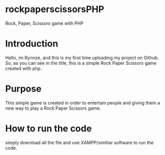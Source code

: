 # rockpaperscissorsPHP
Rock, Paper, Scissors game with PHP

# Introduction
Hello, im Rynnze, and this is my first time uploading my project on Github.
So, as you can see in the title, this is a simple Rock Paper Scissors game created with php.

# Purpose
This simple game is created in order to entertain people and giving them a new way to play a Rock Paper Scissors game.

# How to run the code
simply download all the file and use XAMPP/similiar software to run the code.

